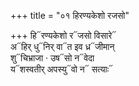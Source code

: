 +++
title = "०१ हिरण्यकेशो रजसो"

+++
हि᳓रण्यकेशो र᳓जसो विसारे᳓  
अ᳓हिर् धु᳓निर् वा᳓त इव ध्र᳓जीमान्  
शु᳓चिभ्राजा · उष᳓सो न᳓वेदा  
य᳓शस्वतीर् अपस्यु᳓वो न᳓ सत्याः᳓